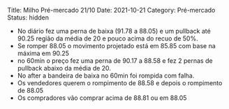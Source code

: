 Title: Milho Pré-mercado 21/10
Date: 2021-10-21
Category: Pré-mercado
Status: hidden

* No diário fez uma perna de baixa (91.78 a 88.05) e um pullback até 90.25 região da média de 20 e pouco acima do recuo de 50%.
* Se romper 88.05  o movimento projetado está em 85.85 com base na máxima em 90.25
* no 60min o preço fez uma perna de 90.17 a 88.58 e fez 2 pernas de pullback abaixo da média de 20.
* No after a bandeira de baixa no 60min foi rompida  com falha. 
* Os vendedores querem o rompimento de 88.58 e depois o rompimento de 88.05
* Os compradores vão comprar acima de 88.81 ou em 88.05



